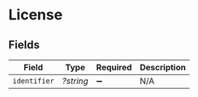 # License


## Fields

| Field              | Type               | Required           | Description        |
| ------------------ | ------------------ | ------------------ | ------------------ |
| `identifier`       | *?string*          | :heavy_minus_sign: | N/A                |